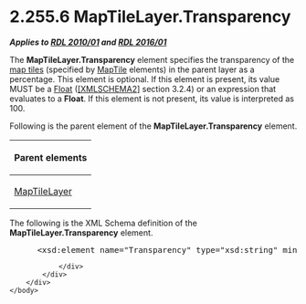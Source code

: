 <html dir="LTR" xmlns:mshelp="http://msdn.microsoft.com/mshelp" xmlns:ddue="http://ddue.schemas.microsoft.com/authoring/2003/5" xmlns:xlink="http://www.w3.org/1999/xlink" xmlns:tool="http://www.microsoft.com/tooltip">
    <head>
        <meta http-equiv="Content-Type" content="text/html; CHARSET=utf-8"></meta>
        <meta name="save" content="history"></meta>
        <title>2.255.6 MapTileLayer.Transparency</title>
        <xml>
            <mshelp:toctitle title="2.255.6 MapTileLayer.Transparency"></mshelp:toctitle>
            <mshelp:rltitle title="[MS-RDL]: MapTileLayer.Transparency"></mshelp:rltitle>
            <mshelp:keyword index="A" term="69b40218-a92c-468b-835a-0f73ba0d1b95"></mshelp:keyword>
            <mshelp:attr name="DCSext.ContentType" value="open specification"></mshelp:attr>
            <mshelp:attr name="AssetID" value="69b40218-a92c-468b-835a-0f73ba0d1b95"></mshelp:attr>
            <mshelp:attr name="TopicType" value="kbRef"></mshelp:attr>
            <mshelp:attr name="DCSext.Title" value="[MS-RDL]: MapTileLayer.Transparency" />
        </xml>
    </head>
    <body>
        <div id="header">
            <h1 class="heading">2.255.6 MapTileLayer.Transparency</h1>
        </div>
        <div id="mainSection">
            <div id="mainBody">
                <div id="allHistory" class="saveHistory"></div>
                <div id="sectionSection0" class="section" name="collapseableSection">
                    

<p><b><i>Applies to </i></b><a href="3428e690-a348-4ec7-8a6a-8efb42d2cdee.md"><b><i>RDL 2010/01</i></b></a><b><i>
and </i></b><a href="52ce3983-2bfc-4e72-9359-42aaf5fe4509.md"><b><i>RDL 2016/01</i></b></a></p>

<p>The <b>MapTileLayer.Transparency</b> element specifies the
transparency of the <a href="b2482b3f-74ab-4ca8-a9e5-c07955011743.md#gt_b93d94db-e553-4395-83a6-515c3140f2cf">map
tiles</a> (specified by <a href="46a1e077-3d67-4b7c-a652-c36b724dfc28.md">MapTile</a>
elements) in the parent layer as a percentage. This element is optional. If
this element is present, its value MUST be a <a href="c7d0946f-992e-4abc-a304-09b53e030692.md">Float</a> (<a href="https://go.microsoft.com/fwlink/?LinkId=90610">[XMLSCHEMA2]</a> section
3.2.4) or an expression that evaluates to a <b>Float</b>. If this element is
not present, its value is interpreted as 100.</p>

<p>Following is the parent element of the <b>MapTileLayer.Transparency</b>
element.</p>

<table>
 <thead>
  <tr>
   <th>
   <p>Parent elements</p>
   </th>
  </tr>
 </thead>
 <tr>
  <td>
  <p><a href="32cf17dc-a986-43fd-b7ce-8cb2429e565f.md">MapTileLayer</a></p>
  </td>
 </tr>
</table>

<p>The following is the XML Schema definition of the <b>MapTileLayer.Transparency</b>
element.</p>

<dl>
<dd>
<div><pre> &lt;xsd:element name=&quot;Transparency&quot; type=&quot;xsd:string&quot; minOccurs=&quot;0&quot; /&gt;
</pre></div>
</dd></dl>


                </div>
            </div>
        </div>
    </body>
</html>